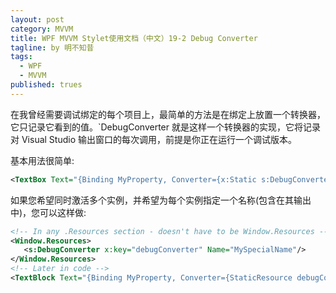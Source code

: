 ```yaml
---
layout: post
category: MVVM
title: WPF MVVM Stylet使用文档（中文）19-2 Debug Converter
tagline: by 明不知昔
tags: 
  - WPF
  - MVVM
published: trues
---
```




在我曾经需要调试绑定的每个项目上，最简单的方法是在绑定上放置一个转换器，它只记录它看到的值。`DebugConverter 就是这样一个转换器的实现，它将记录对 Visual Studio 输出窗口的每次调用，前提是你正在运行一个调试版本。

<!--more-->



基本用法很简单:

``` XML
<TextBox Text="{Binding MyProperty, Converter={x:Static s:DebugConverter.Instance}}"/>
```

如果您希望同时激活多个实例，并希望为每个实例指定一个名称(包含在其输出中)，您可以这样做:

``` XML
<!-- In any .Resources section - doesn't have to be Window.Resources -->
<Window.Resources>
   <s:DebugConverter x:key="debugConverter" Name="MySpecialName"/>
</Window.Resources>
<!-- Later in code -->
<TextBlock Text="{Binding MyProperty, Converter={StaticResource debugConverter}}"/>
```

